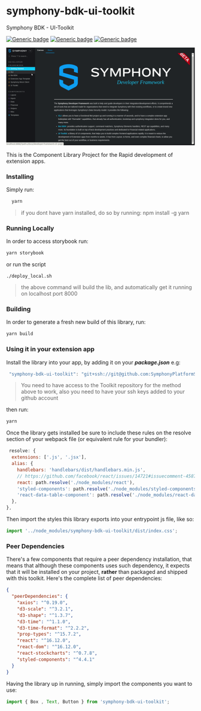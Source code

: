 # symphony-bdk-ui-toolkit
Symphony BDK - UI-Toolkit

[![Generic badge](https://img.shields.io/badge/StyledComponents-4.4.1-blue.svg)](https://styled-components.com/docs)
[![Generic badge](https://img.shields.io/badge/React-16.12.0-blue.svg)](https://pt-br.reactjs.org/blog/2017/09/26/react-v16.0.html)
[![Generic badge](https://img.shields.io/badge/Storybook-5.3.3-blue.svg)](https://github.com/storybookjs/storybook)

![Alt text](public/readme/storybook.gif?raw=true "Storybook")


This is the Component Library Project for the Rapid development of extension apps.

### Installing

Simply run:
```jsx
  yarn
```
> if you dont have yarn installed, do so by running: npm install -g yarn


### Running Locally
In order to access storybook run:
```jsx harmony
yarn storybook
```
or run the script
```shell script
./deploy_local.sh
```
> the above command will build the lib, and automatically get it running on localhost port 8000

### Building
In order to generate a fresh new build of this library, run:
```jsx harmony
yarn build
```

### Using it in your extension app

Install the library into your app, by adding it on your <strong><i>package.json</i></strong> e.g:

```jsx
 "symphony-bdk-ui-toolkit": "git+ssh://git@github.com:SymphonyPlatformSolutions/symphony-bdk-ui-toolkit.git#stage",
```
> You need to have access to the Toolkit repository for the method above to work, also you need to have 
>your ssh keys added to your github account

then run:
```jsx
yarn
```
Once the library gets installed be sure to include these rules on the resolve section of your
webpack file (or equivalent rule for your bundler):

```jsx harmony
 resolve: {
  extensions: ['.js', '.jsx'],
  alias: {
    handlebars: 'handlebars/dist/handlebars.min.js',
    // https://github.com/facebook/react/issues/14721#issuecomment-458757426
    react: path.resolve('./node_modules/react'),
    'styled-components': path.resolve('./node_modules/styled-components'),
    'react-data-table-component': path.resolve('./node_modules/react-data-table-component'),
  },
},
```

Then import the styles this library exports into your entrypoint js file, like so:

```jsx harmony
import '../node_modules/symphony-bdk-ui-toolkit/dist/index.css';
```

### Peer Dependencies

There's a few components that require a peer dependency installation, that means that
although these components uses such dependency, it expects that it will be installed on your
project, **rather** than packaged and shipped with this toolkit. Here's the complete list of
peer dependencies:

```json
{
  "peerDependencies": {
    "axios": "^0.19.0",
    "d3-scale": "^3.2.1",
    "d3-shape": "^1.3.7",
    "d3-time": "^1.1.0",
    "d3-time-format": "^2.2.2",
    "prop-types": "^15.7.2",
    "react": "^16.12.0",
    "react-dom": "^16.12.0",
    "react-stockcharts": "^0.7.8",
    "styled-components": "^4.4.1"
  }
}
```


Having the library up in running, simply import the components you want to use:

```jsx harmony
import { Box , Text, Button } from 'symphony-bdk-ui-toolkit';
```


